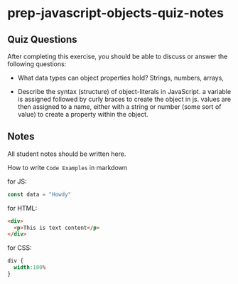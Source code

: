 # prep-javascript-objects-quiz-notes

## Quiz Questions

After completing this exercise, you should be able to discuss or answer the following questions:

- What data types can object properties hold?
Strings, numbers, arrays,

- Describe the syntax (structure) of object-literals in JavaScript.
a variable is assigned followed by curly braces to create the object in js.
values are then assigned to a name, either with a string or number (some sort of value) to create a property within the object.


## Notes

All student notes should be written here.


How to write `Code Examples` in markdown

for JS:
```javascript
const data = "Howdy"
```

for HTML:
```html
<div>
  <p>This is text content</p>
</div>
```

for CSS:
```css
div {
  width:100%
}
```
